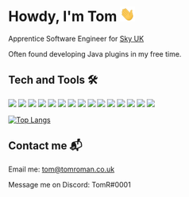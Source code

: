 # Howdy, I'm Tom <img src="https://raw.githubusercontent.com/CubitsDev/CubitsDev/master/wave.gif" width="30px">

Apprentice Software Engineer for [Sky UK](https://sky.com)

Often found developing Java plugins in my free time.

## Tech and Tools 🛠
![](https://img.shields.io/badge/OS-Linux-informational?style=flat&logo=Linux&logoColor=white&color=2bbc8a)
![](https://img.shields.io/badge/OS-MacOS-informational?style=flat&logo=Macos&logoColor=white&color=2bbc8a)
![](https://img.shields.io/badge/Editor-VS_Code-informational?style=flat&logo=visualstudiocode&logoColor=white&color=2bbc8a)
![](https://img.shields.io/badge/Editor-IntelliJ_IDEA-informational?style=flat&logo=intellijidea&logoColor=white&color=2bbc8a)
![](https://img.shields.io/badge/Language-Javascript-informational?style=flat&logo=javascript&logoColor=white&color=2bbc8a)
![](https://img.shields.io/badge/Language-Typescript-informational?style=flat&logo=typescript&logoColor=white&color=2bbc8a)
![](https://img.shields.io/badge/Language-Java-informational?style=flat&logo=java&logoColor=white&color=2bbc8a)
![](https://img.shields.io/badge/Language-PHP-informational?style=flat&logo=php&logoColor=white&color=2bbc8a)
![](https://img.shields.io/badge/Library-React-informational?style=flat&logo=react&logoColor=white&color=2bbc8a)
![](https://img.shields.io/badge/Library-Express-informational?style=flat&logo=express&logoColor=white&color=2bbc8a)
![](https://img.shields.io/badge/Library-discord.js-informational?style=flat&logo=discord&logoColor=white&color=2bbc8a)
![](https://img.shields.io/badge/Tools-MongoDB-informational?style=flat&logo=mongodb&logoColor=white&color=2bbc8a)
![](https://img.shields.io/badge/Tools-MySQL-informational?style=flat&logo=mysql&logoColor=white&color=2bbc8a)
![](https://img.shields.io/badge/CI/CD-Concourse-informational?style=flat&logo=concourse&logoColor=white&color=2bbc8a)
![](https://img.shields.io/badge/Linux-tmux-informational?style=flat&logo=tmux&logoColor=white&color=2bbc8a)


[![Top Langs](https://github-readme-stats.vercel.app/api/top-langs/?username=cubitsdev&layout=compact)](https://github.com/cubitsdev)

## Contact me 📬

Email me: [tom@tomroman.co.uk](mailto:tom@tomroman.co.uk)

Message me on Discord: TomR#0001
